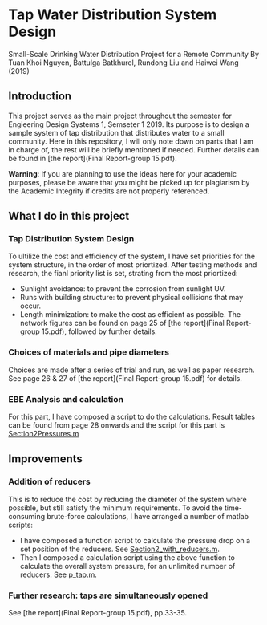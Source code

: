 # Tap Water Distribution System Design
Small-Scale Drinking Water Distribution Project for a Remote Community
By Tuan Khoi Nguyen, Battulga Batkhurel, Rundong Liu and Haiwei Wang (2019)

## Introduction
This project serves as the main project throughout the semester for Engieering Design Systems 1, Semseter 1 2019. Its purpose is to design a sample system of tap distribution that distributes water to a small community. Here in this repository, I will only note down on parts that I am in charge of, the rest will be briefly mentioned if needed. Further details can be found in [the report](Final Report-group 15.pdf).

**Warning**: If you are planning to use the ideas here for your academic purposes, please be aware that you might be picked up for plagiarism by the Academic Integrity if credits are not properly referenced.

## What I do in this project

### Tap Distribution System Design
To ultilize the cost and efficiency of the system, I have set priorities for the system structure, in the order of most priortized. After testing methods and research, the fianl priority list is set, strating from the most priortized:
* Sunlight avoidance: to prevent the corrosion from sunlight UV.
* Runs with building structure: to prevent physical collisions that may occur.
* Length minimization: to make the cost as efficient as possible.
The network figures can be found on page 25 of [the report](Final Report-group 15.pdf), followed by further details.

### Choices of materials and pipe diameters
Choices are made after a series of trial and run, as well as paper research. See page 26 & 27 of [the report](Final Report-group 15.pdf) for details.

### EBE Analysis and calculation
For this part, I have composed a script to do the calculations. Result tables can be found from page 28 onwards and the script for this part is [Section2Pressures.m](https://github.com/tuankhoin/tap-water-distribution/blob/master/Section2_Updated/Section2Pressures.m)

## Improvements

### Addition of reducers
This is to reduce the cost by reducing the diameter of the system where possible, but still satisfy the minimum requirements. To avoid the time-consuming brute-force calculations, I have arranged a number of matlab scripts:
* I have composed a function script to calculate the pressure drop on a set position of the reducers. See [Section2_with_reducers.m](https://github.com/tuankhoin/tap-water-distribution/blob/master/Section2_Updated/Section2_with_reducers.m).
* Then I composed a calculation script using the above function to calculate the overall system pressure, for an unlimited number of reducers. See [p_tap.m](https://github.com/tuankhoin/tap-water-distribution/blob/master/Section2_Updated/p_tap.m).

### Further research: taps are simultaneously opened
See [the report](Final Report-group 15.pdf), pp.33-35.
